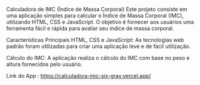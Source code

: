 Calculadora de IMC (Índice de Massa Corporal)
Este projeto consiste em uma aplicação simples para calcular o Índice de Massa Corporal (IMC), utilizando HTML, CSS e JavaScript. O objetivo é fornecer aos usuários uma ferramenta fácil e rápida para avaliar seu índice de massa corporal.

Características Principais
HTML, CSS e JavaScript: As tecnologias web padrão foram utilizadas para criar uma aplicação leve e de fácil utilização.

Cálculo do IMC: A aplicação realiza o cálculo do IMC com base no peso e altura fornecidos pelo usuário.

Link do App : https://calculadora-imc-six-gray.vercel.app/
